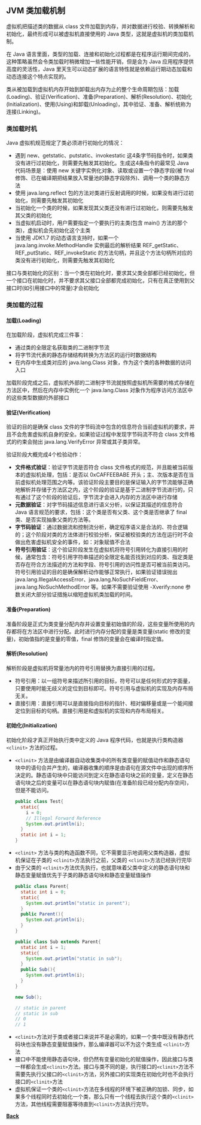 ## JVM 类加载机制
虚拟机把描述类的数据从 class 文件加载到内存，并对数据进行校验、转换解析和初始化，最终形成可以被虚拟机直接使用的 Java 类型，这就是虚拟机的类加载机制。

在 Java 语言里面，类型的加载、连接和初始化过程都是在程序运行期间完成的，这种策略虽然会令类加载时稍微增加一些性能开销，但是会为 Java 应用程序提供高度的灵活性，Java 里天生可以动态扩展的语言特性就是依赖运行期动态加载和动态连接这个特点实现的。

类从被加载到虚拟机内存开始到卸载出内存为止的整个生命周期包括：加载(Loading)、验证(Verification)、准备(Preparation)、解析(Resolution)、初始化(Initialization)、使用(Using)和卸载(Unloading)，其中验证、准备、解析统称为连接(Linking)。

### 类加载时机
Java 虚拟机规范规定了类必须进行初始化的情况：
- 遇到 new、getstatic、putstatic、invokestatic 这4条字节码指令时，如果类没有进行过初始化，则需要先触发其初始化。生成这4条指令的最常见 Java 代码场景是：使用 new 关键字实例化对象、读取或设置一个静态字段(被 final 修饰、已在编译期把结果放入常量池的静态字段除外)、调用一个类的静态方法
- 使用 java.lang.reflect 包的方法对类进行反射调用的时候，如果没有进行过初始化，则需要先触发其初始化
- 当初始化一个类的时候，如果发现其父类还没有进行过初始化，则需要先触发其父类的初始化
- 当虚拟机启动时，用户需要指定一个要执行的主类(包含 main() 方法的那个类)，虚拟机会先初始化这个主类
- 当使用 JDK1.7 的动态语言支持时，如果一个 java.lang.invoke.MethodHandle 实例最后的解析结果 REF_getStatic、REF_putStatic、REF_invokeStatic 的方法句柄，并且这个方法句柄所对应的类没有进行初始化，则需要先触发其初始化

接口与类初始化的区别：当一个类在初始化时，要求其父类全部都已经初始化，但一个接口在初始化时，并不要求其父接口全部都完成初始化，只有在真正使用到父接口时(如引用接口中的常量)才会初始化
### 类加载的过程
#### 加载(Loading)
在加载阶段，虚拟机完成三件事：
 - 通过类的全限定名获取类的二进制字节流
 - 将字节流代表的静态存储结构转换为方法区的运行时数据结构
 - 在内存中生成类对应的 java.lang.Class 对象，作为这个类的各种数据的访问入口
  
加载阶段完成之后，虚拟机外部的二进制字节流就按照虚拟机所需要的格式存储在方法区中，然后在内存中实例化一个 java.lang.Class 对象作为程序访问方法区中的这些类型数据的外部接口
#### 验证(Verification)
验证的目的是确保 class 文件的字节码流中包含的信息符合当前虚拟机的要求，并且不会危害虚拟机自身的安全。如果验证过程中发现字节码流不符合 class 文件格式的约束会抛出 java.lang.VerifyError 异常或其子类异常。

验证阶段大概完成4个检验动作：
  - **文件格式验证**：验证字节流是否符合 class 文件格式的规范，并且能被当前版本的虚拟机处理，包括：是否以 0xCAFFEEBABE 开头；主、次版本是否在当前虚拟机处理范围之内等。该验证阶段主要目的是保证输入的字节流能够正确地解析并存储于方法区之内，这个阶段的验证是基于二进制字节流进行的，只有通过了这个阶段的验证后，字节流才会进入内存的方法区中进行存储
  - **元数据验证**：对字节码描述信息进行语义分析，以保证其描述的信息符合 Java 语言规范的要求，包括：这个类是否有父类、这个类是否继承了 final 类、是否实现抽象父类的方法等。
  - **字节码验证**：通过数据流和控制流分析，确定程序语义是合法的、符合逻辑的；这个阶段对类的方法体进行校验分析，保证被校验类的方法在运行时不会做出危害虚拟机安全的事件，如：对象赋值不合法
  - **符号引用验证**：这个验证阶段发生在虚拟机将符号引用转化为直接引用的时候，通常包含：符号引用字符串描述的全限定名能否找到对应的类、指定类是否存在符合方法描述的方法和字段、符号引用的访问性是否可被当前类访问。符号引用验证的目的是确保解析动作能够正常执行，如果验证错误抛出 java.lang.IllegalAccessError、java.lang.NoSuchFieldError、java.lang.NoSuchMethodError 等。如果不需要验证使用 -Xverify:none 参数关闭大部分验证措施以缩短虚拟机类加载的时间。
#### 准备(Preparation)
准备阶段是正式为类变量分配内存并设置变量初始值的阶段，这些变量所使用的内存都将在方法区中进行分配。此时进行内存分配的变量是类变量(static 修改的变量)，初始值指的是变量的零值，final 修饰的变量会在编译时指定值。
#### 解析(Resolution)
解析阶段是虚拟机将常量池内的符号引用替换为直接引用的过程。
  - 符号引用：以一组符号来描述所引用的目标，符号可以是任何形式的字面量，只要使用时能无歧义的定位到目标即可。符号引用与虚拟机的实现及内存布局无关。
  - 直接引用：直接引用可以是直接指向目标的指针、相对偏移量或是一个能间接定位到目标的句柄。直接引用是和虚拟机的实现和内存布局相关。
#### 初始化(Initialization)
初始化阶段才真正开始执行类中定义的 Java 程序代码，也就是执行类构造器```<clinit>``` 方法的过程。
  - ```<clinit>``` 方法是由编译器自动收集类中的所有类变量的赋值动作和静态语句块中的语句合并产生的，编译器收集的顺序是由语句在源文件中出现的顺序所决定的。静态语句块中只能访问到定义在静态语句块之前的变量，定义在静态语句块之后的变量可以在静态语句块内赋值(在准备阶段已经分配内存空间)，但是不能访问。
    ```java
    public class Test{
      static{
        i = 0;
        // Illegal Forward Reference
        System.out.println(i);
      }
      static int i = 1;
    }
    ```
  - ```<clinit>``` 方法与类的构造函数不同，它不需要显示地调用父类构造器，虚拟机保证在子类的 ```<clinit>```方法执行之前，父类的 ```<clinit>```方法已经执行完毕
  - 由于父类的 ```<clinit>```方法优先执行，也就意味着父类中定义的静态语句块和静态变量赋值优先于子类的静态语句块和静态变量赋值操作
    ```java
    public class Parent{
      static int i = 0;
      static{
        System.out.println("static in parent");
      }
      public Parent(){
        System.out.println(i);
      }
    }

    public class Sub extends Parent{
      static int i = 1;
      static{
        System.out.println("static in sub");
      }
      public Sub(){
        System.out.println(i);
      }
    }

    new Sub();

    // static in parent
    // static in sub
    // 0
    // 1
    ```
  - ```<clinit>```方法对于类或者接口来说并不是必需的，如果一个类中既没有静态代码块也没有静态变量赋值操作，那么编译器可以不为这个类生成 ```<clinit>```方法
  - 接口中不能使用静态语句块，但仍然有变量初始化的赋值操作，因此接口与类一样都会生成```<clinit>```方法。接口与类不同的是，执行接口的```<clinit>```方法不需要先执行父接口的```<clinit>```方法，另外接口的实现类在初始化时也不会执行接口的```<clinit>```方法
  - 虚拟机保证一个类的```<clinit>```方法在多线程的环境下被正确的加锁、同步，如果多个线程同时去初始化一个类，那么只有一个线程去执行这个类的```<clinit>```方法，其他线程需要阻塞等待直到```<clinit>```方法执行完毕。

**[Back](../../)**